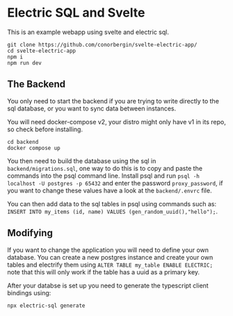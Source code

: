 # Electric SQL and Svelte

This is an example webapp using svelte and electric sql.
```
git clone https://github.com/conorbergin/svelte-electric-app/
cd svelte-electric-app
npm i
npm run dev
```

## The Backend
You only need to start the backend if you are trying to write directly to the sql database, or you want to sync data between instances.

You will need docker-compose v2, your distro might only have v1 in its repo, so check before installing.
```
cd backend
docker compose up
```
You then need to build the database using the sql in `backend/migrations.sql`, one way to do this is to copy and paste the commands into the psql command line. Install psql and run `psql -h localhost -U postgres -p 65432` and enter the password `proxy_password`, if you want to change these values have a look at the `backend/.envrc` file.

You can then add data to the sql tables in psql using commands such as: `INSERT INTO my_items (id, name) VALUES (gen_random_uuid(),"hello");`.

## Modifying
If you want to change the application you will need to define your own database. You can create a new postgres instance and create your own tables and electrify them using `ALTER TABLE my_table ENABLE ELECTRIC;` note that this will only work if the table has a uuid as a primary key.

After your databse is set up you need to generate the typescript client bindings using:
```
npx electric-sql generate
```
